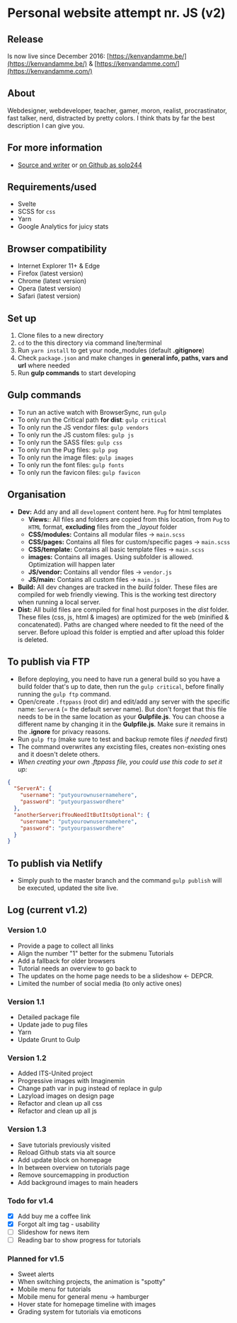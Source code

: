# Personal website attempt nr. JS (v2)

## Release
Is now live since December 2016: [https://kenvandamme.be/](https://kenvandamme.be/) & [https://kenvandamme.com/](https://kenvandamme.com/)

## About
Webdesigner, webdeveloper, teacher, gamer, moron, realist, procrastinator, fast talker, nerd, distracted by pretty colors. I think thats by far the best description I can give you.

## For more information
- [Source and writer](https://kenvandamme.be/) or [on Github as solo244](https://github.com/solo244)

## Requirements/used
- Svelte
- SCSS for `css`
- Yarn
- Google Analytics for juicy stats

## Browser compatibility
- Internet Explorer 11+ & Edge
- Firefox (latest version)
- Chrome (latest version)
- Opera (latest version)
- Safari (latest version)

## Set up
1. Clone files to a new directory
2. `cd` to the this directory via command line/terminal
3. Run `yarn install` to get your node_modules (default **.gitignore**)
4. Check `package.json` and make changes in **general info, paths, vars and url** where needed
5. Run **gulp commands** to start developing

## Gulp commands
- To run an active watch with BrowserSync, run `gulp`
- To only run the Critical path **for dist**: `gulp critical`
- To only run the JS vendor files: `gulp vendors`
- To only run the JS custom files: `gulp js`
- To only run the SASS files: `gulp css`
- To only run the Pug files: `gulp pug`
- To only run the image files: `gulp images`
- To only run the font files: `gulp fonts`
- To only run the favicon files: `gulp favicon`

## Organisation
- **Dev:** Add any and all `development` content here. `Pug` for html templates
  - **Views:**: All files and folders are copied from this location, from `Pug` to `HTML` format, **excluding** files from the  *_layout* folder
  - **CSS/modules:** Contains all modular files -> `main.scss`
  - **CSS/pages:** Contains all files for custom/specific pages -> `main.scss`
  - **CSS/template:** Contains all basic template files -> `main.scss`
  - **images:** Contains all images. Using subfolder is allowed. Optimization will happen later
  - **JS/vendor:** Contains all vendor files -> `vendor.js`
  - **JS/main:** Contains all custom files -> `main.js`
- **Build:** All dev changes are tracked in the *build* folder. These files are compiled for web friendly viewing. This is the working test directory when running a local server.
- **Dist:** All build files are compiled for final host purposes in the *dist* folder. These files (css, js, html & images) are optimized for the web (minified & concatenated). Paths are changed where needed to fit the need of the server. Before upload this folder is emptied and after upload this folder is deleted.

## To publish via FTP
- Before deploying, you need to have run a general build so you have a build folder that's up to date, then run the `gulp critical`, before finally running the `gulp ftp` command.
- Open/create `.ftppass` (root dir) and edit/add any server with the specific name: `ServerA` (= the default server name). But don't forget that this file needs to be in the same location as your **Gulpfile.js**. You can choose a different name by changing it in the **Gulpfile.js**. Make sure it remains in the **.ignore** for privacy reasons.
- Run `gulp ftp` (make sure to test and backup remote files _if needed_ first)
- The command overwrites any excisting files, creates non-existing ones and it doesn't delete others.
- _When creating your own .ftppass file, you could use this code to set it up:_
```json
{
  "ServerA": {
    "username": "putyourownusernamehere",
    "password": "putyourpasswordhere"
  },
  "anotherServerifYouNeedItButItsOptional": {
    "username": "putyourownusernamehere",
    "password": "putyourpasswordhere"
  }
}
```

## To publish via Netlify
- Simply push to the master branch and the command `gulp publish` will be executed, updated the site live.

## Log (current v1.2)
### Version 1.0
- Provide a page to collect all links
- Align the number "1" better for the submenu Tutorials
- Add a fallback for older browsers
- Tutorial needs an overview to go back to
- The updates on the home page needs to be a slideshow <- DEPCR.
- Limited the number of social media (to only active ones)

### Version 1.1
- Detailed package file
- Update jade to pug files
- Yarn
- Update Grunt to Gulp

### Version 1.2
- Added ITS-United project
- Progressive images with Imaginemin
- Change path var in pug instead of replace in gulp
- Lazyload images on design page
- Refactor and clean up all css
- Refactor and clean up all js

### Version 1.3
- Save tutorials previously visited
- Reload Github stats via alt source
- Add update block on homepage
- In between overview on tutorials page
- Remove sourcemapping in production
- Add background images to main headers

### Todo for v1.4
- [x] Add buy me a coffee link
- [x] Forgot alt img tag - usability
- [ ] Slideshow for news item
- [ ] Reading bar to show progress for tutorials

### Planned for v1.5
- Sweet alerts
- When switching projects, the animation is "spotty"
- Mobile menu for tutorials
- Mobile menu for general menu -> hamburger
- Hover state for homepage timeline with images
- Grading system for tutorials via emoticons

